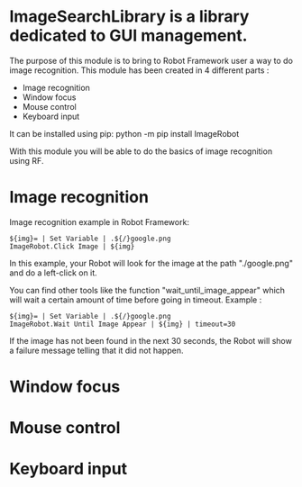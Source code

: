 ImageSearchLibrary is a library dedicated to GUI management.
========================================================

The purpose of this module is to bring to Robot Framework user a way to do image recognition.
This module has been created in 4 different parts :
- Image recognition
- Window focus
- Mouse control
- Keyboard input

It can be installed using pip:
    python -m pip install ImageRobot

With this module you will be able to do the basics of image recognition using RF.


Image recognition
========================================================

Image recognition example in Robot Framework:

    ${img}= | Set Variable | .${/}google.png
    ImageRobot.Click Image | ${img}

In this example, your Robot will look for the image at the path "./google.png" and do a left-click on it.

You can find other tools like the function "wait_until_image_appear" which will wait a certain amount of time
before going in timeout. Example :

    ${img}= | Set Variable | .${/}google.png
    ImageRobot.Wait Until Image Appear | ${img} | timeout=30

If the image has not been found in the next 30 seconds, the Robot will show a failure message telling
that it did not happen.


Window focus
========================================================


Mouse control
========================================================


Keyboard input
========================================================
